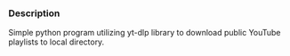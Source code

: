 ### Description

Simple python program utilizing yt-dlp library to download public YouTube playlists to local directory.
